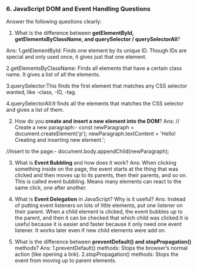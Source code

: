### 6. JavaScript DOM and Event Handling Questions

 Answer the following questions clearly:

1. What is the difference between **getElementById, getElementsByClassName, and querySelector / querySelectorAll**?

Ans:
1.getElementById: Finds one element by its unique ID. Though IDs are special and only used once, it gives just that one element.

2.getElementsByClassName: Finds all elements that have a certain class name. It gives a list of all the elements.

3.querySelector:This finds the first element that matches any CSS selector wanted, like 
-class, 
-ID, 
-tag.

4.querySelectorAll:It finds all the elements that matches the CSS selector and gives a list of them.

2. How do you **create and insert a new element into the DOM**?
Ans:
// Create a new paragraph:-
const newParagraph = document.createElement('p');
newParagraph.textContent = 'Hello! Creating and inserting new element.';

//Insert to the page:-
document.body.appendChild(newParagraph);

3. What is **Event Bubbling** and how does it work?
Ans:
When clicking something inside on the page, the event starts at the thing that was clicked and then moves up to its parents, then their parents, and so on. This is called event bubbling. Means many elements can react to the same click, one after another.

4. What is **Event Delegation** in JavaScript? Why is it useful?
Ans:
Instead of putting event listeners on lots of little elements, put one listener on their parent. When a child element is clicked, the event bubbles up to the parent, and then it can be checked that which child was clicked.It is useful because it is easier and faster because it only need one event listener.
It works later even if new child elements were add on.

5. What is the difference between **preventDefault() and stopPropagation()** methods?
Ans:
1.preventDefault() methods: Stops the browser’s normal action (like opening a link).
2.stopPropagation() methods: Stops the event from moving up to parent elements.